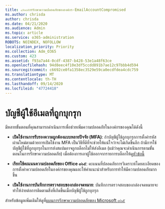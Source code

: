 ```yaml
---
title: ๔๒๓การรักษาความปลอดภัยขององค์กร-EmailAccountCompromised
ms.author: chrisda
author: chrisda
ms.date: 04/21/2020
ms.audience: Admin
ms.topic: article
ms.service: o365-administration
ROBOTS: NOINDEX, NOFOLLOW
localization_priority: Priority
ms.collection: Adm_O365
ms.custom: 423
ms.assetid: f93a7a44-0cdf-4387-b428-53e1a48f63ce
ms.openlocfilehash: 94d8eec4f10e3df5ccdd891b7ae12c97bbb4d594
ms.sourcegitcommit: c6692ce0fa1358ec3529e59ca0ecdfdea4cdc759
ms.translationtype: MT
ms.contentlocale: th-TH
ms.lasthandoff: 09/14/2020
ms.locfileid: "47724418"
---
```

# <a name="compromised-email-accounts"></a>บัญชีผู้ใช้อีเมลที่ถูกบุกรุก

มีหลายขั้นตอนที่คุณสามารถดำเนินการเพื่อช่วยเพิ่มความปลอดภัยในองค์กรของคุณได้ดังนี้

- **เปิดใช้งานการรับรองความถูกต้องแบบหลายปัจจัย (MFA)**: ถ้าบัญชีผู้ใช้ถูกบุกรุกการตั้งค่ารหัสผ่านใหม่ตามด้วยการเปิดใช้งาน MFA เป็นวิธีที่ดีที่จะช่วยให้แน่ใจว่าจะไม่เกิดขึ้นอีก ถ้ามีการใช้บัญชีผู้ใช้ที่ถูกบุกรุกในการส่งสแปมอาจถูกบล็อกไม่ให้ส่งอีเมล (แม้ว่าคุณจะดำเนินการตามขั้นตอนในการรักษาความปลอดภัย) เมื่อต้องการเอาผู้ใช้ออกจากรายการบล็อกให้ดู[หัวข้อนี้](https://technet.microsoft.com/library/ms.exch.eac.actioncenter.aspx)

- **เรียกใช้คะแนนความปลอดภัยของ Office ๓๖๕**: คะแนนที่ปลอดภัยการวิเคราะห์โดยละเอียดของการตั้งค่าความปลอดภัยในองค์กรของคุณและให้คำแนะนำสำหรับการทำให้มีความปลอดภัยมากขึ้น

- **เปิดใช้งานการบันทึกการตรวจสอบของกล่องจดหมาย**: บันทึกการตรวจสอบของกล่องจดหมายจะทำให้ง่ายต่อการติดตามสิ่งที่เกิดขึ้นเมื่อบัญชีผู้ใช้ถูกบุกรุก

สำหรับข้อมูลเพิ่มเติมให้ดูที่[แผนการรักษาความปลอดภัยของ Microsoft ๓๖๕](https://docs.microsoft.com/microsoft-365/security/office-365-security/security-roadmap)
